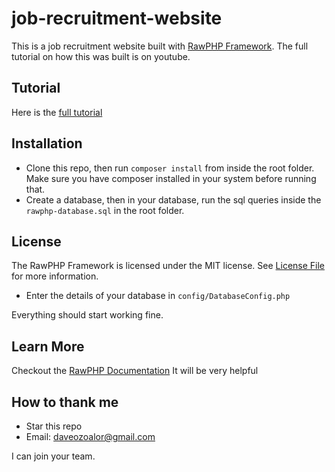 # job-recruitment-website
This is a job recruitment website built with [RawPHP Framework](https://github.com/rawphp-framework/rawphp). The full tutorial on how this was built is on youtube.

## Tutorial
Here is the [full tutorial](https://www.youtube.com/watch?v=hzRXYrdR4m0&list=PLnBvgoOXZNCM_cxMH8rhLVch_YQbUL5el)

## Installation 
* Clone this repo, then run `composer install` from inside the root folder. Make sure you have composer installed in your system before running that.
* Create a database, then in your database, run the sql queries inside the `rawphp-database.sql` in the root folder.


## License

The RawPHP Framework is licensed under the MIT license. See [License File](LICENSE.md) for more information.
* Enter the details of your database in `config/DatabaseConfig.php` 

Everything should start working fine.


## Learn More
Checkout the [RawPHP Documentation](https://github.com/rawphp-framework/rawphp-docs) It will be very helpful

## How to thank me
* Star this repo
* Email: daveozoalor@gmail.com 

I can join your team.
